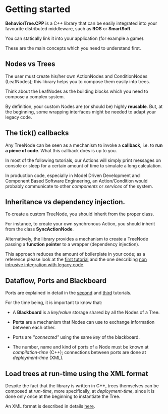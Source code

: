 # Getting started

__BehaviorTree.CPP__ is a C++ library that can be easily integrated into
your favourite distributed middleware, such as __ROS__ or __SmartSoft__.

You can statically link it into your application (for example a game).

These are the main concepts which you need to understand first.

## Nodes vs Trees

The user must create his/her own ActionNodes and ConditionNodes (LeafNodes);
this library helps you to compose them easily into trees. 

Think about the LeafNodes as the building blocks which you need to compose
a complex system.

By definition, your custom Nodes are (or should be) highly __reusable__.
But, at the beginning, some wrapping interfaces might be needed to
adapt your legacy code.


## The tick() callbacks

Any TreeNode can be seen as a mechanism to invoke a __callback__, i.e. to 
__run a piece of code__. What this callback does is up to you.

In most of the following tutorials, our Actions will simply
print messages on console or sleep for a certain amount of time to simulate
a long calculation.

In production code, especially in Model Driven Development and Component 
Based Software Engineering, an Action/Condition would probably communicate
to other _components_ or _services_ of the system.

## Inheritance vs dependency injection.

To create a custom TreeNode, you should inherit from the proper class.

For instance, to create your own synchronous Action, you should inherit from the 
class __SyncActionNode__.

Alternatively, the library provides a mechanism to create a TreeNode passing a 
__function pointer__ to a wrapper (dependency injection).

This approach reduces the amount of boilerplate in your code; as a reference
please look at the [first tutorial](tutorial_01_first_tree.md) and the one
describing [non intrusive integration with legacy code](tutorial_07_legacy.md).

## Dataflow, Ports and Blackboard

Ports are explained in detail in the [second](tutorial_02_basic_ports.md)
and [third](tutorial_03_generic_ports.md) tutorials.

For the time being, it is important to know that:

- A __Blackboard__ is a _key/value_ storage shared by all the Nodes of a Tree.

- __Ports__ are a mechanism that Nodes can use to exchange information between
  each other.
  
- Ports are _"connected"_ using the same _key_ of the blackboard.

- The number, name and kind of ports of a Node must be known at _compilation-time_ (C++); 
  connections between ports are done at _deployment-time_ (XML).  


## Load trees at run-time using the XML format

Despite the fact that the library is written in C++, trees themselves
can be composed at _run-time_, more specifically, at _deployment-time_, since
it is done only once at the beginning to instantiate the Tree.

An XML format is described in details [here](xml_format.md).



